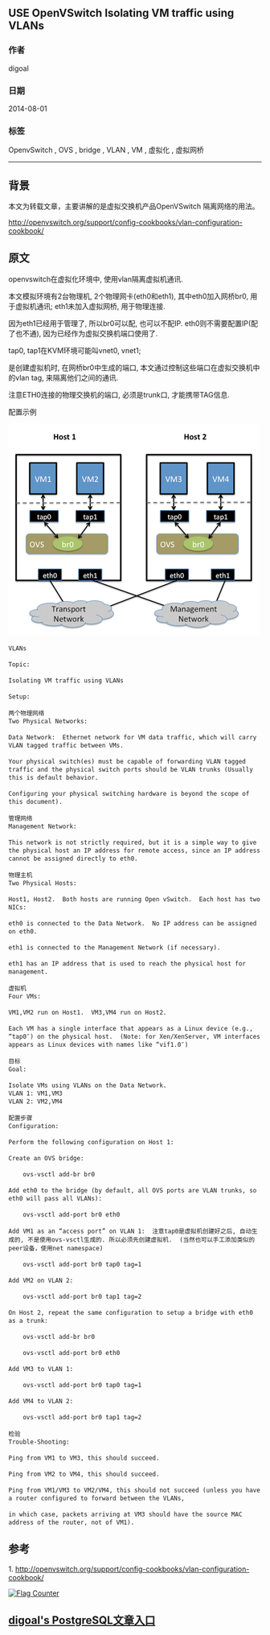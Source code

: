 ## USE OpenVSwitch Isolating VM traffic using VLANs     
                    
### 作者                   
digoal                    
                    
### 日期                   
2014-08-01                        
                    
### 标签                  
OpenvSwitch , OVS , bridge , VLAN , VM , 虚拟化 , 虚拟网桥                                      
                    
----                  
                    
## 背景       
本文为转载文章，主要讲解的是虚拟交换机产品OpenVSwitch 隔离网络的用法。      
          
http://openvswitch.org/support/config-cookbooks/vlan-configuration-cookbook/    
      
## 原文  
openvswitch在虚拟化环境中, 使用vlan隔离虚拟机通讯.  
  
本文模拟环境有2台物理机, 2个物理网卡(eth0和eth1), 其中eth0加入网桥br0, 用于虚拟机通讯; eth1未加入虚拟网桥, 用于物理连接.  
  
因为eth1已经用于管理了, 所以br0可以配, 也可以不配IP. eth0则不需要配置IP(配了也不通), 因为已经作为虚拟交换机端口使用了.  
  
tap0, tap1在KVM环境可能叫vnet0, vnet1;   
  
是创建虚拟机时, 在网桥br0中生成的端口, 本文通过控制这些端口在虚拟交换机中的vlan tag, 来隔离他们之间的通讯.   
  
注意ETH0连接的物理交换机的端口, 必须是trunk口, 才能携带TAG信息.    
  
配置示例  
  
![pic1](20140801_02_pic_001.png)  
  
```
VLANs  
  
Topic:  
  
Isolating VM traffic using VLANs  
  
Setup:  
  
两个物理网络
Two Physical Networks:  
  
Data Network:  Ethernet network for VM data traffic, which will carry VLAN tagged traffic between VMs.  

Your physical switch(es) must be capable of forwarding VLAN tagged traffic and the physical switch ports should be VLAN trunks (Usually this is default behavior.  

Configuring your physical switching hardware is beyond the scope of this document).  

管理网络
Management Network: 

This network is not strictly required, but it is a simple way to give the physical host an IP address for remote access, since an IP address cannot be assigned directly to eth0.    

物理主机
Two Physical Hosts:  
  
Host1, Host2.  Both hosts are running Open vSwitch.  Each host has two NICs:  
  
eth0 is connected to the Data Network.  No IP address can be assigned on eth0.  

eth1 is connected to the Management Network (if necessary).   

eth1 has an IP address that is used to reach the physical host for management.  

虚拟机
Four VMs:  
  
VM1,VM2 run on Host1.  VM3,VM4 run on Host2.  
  
Each VM has a single interface that appears as a Linux device (e.g., “tap0″) on the physical host.  (Note: for Xen/XenServer, VM interfaces appears as Linux devices with names like “vif1.0″)  
  
目标
Goal:  
  
Isolate VMs using VLANs on the Data Network.  
VLAN 1: VM1,VM3  
VLAN 2: VM2,VM4  
  
配置步骤
Configuration:  
  
Perform the following configuration on Host 1:  
  
Create an OVS bridge:  
  
    ovs-vsctl add-br br0  
  
Add eth0 to the bridge (by default, all OVS ports are VLAN trunks, so eth0 will pass all VLANs):  
  
    ovs-vsctl add-port br0 eth0  
  
Add VM1 as an “access port” on VLAN 1:  注意tap0是虚拟机创建好之后, 自动生成的, 不是使用ovs-vsctl生成的. 所以必须先创建虚拟机.  (当然也可以手工添加类似的peer设备，使用net namespace)   
  
    ovs-vsctl add-port br0 tap0 tag=1  
  
Add VM2 on VLAN 2:  
  
    ovs-vsctl add-port br0 tap1 tag=2  
  
On Host 2, repeat the same configuration to setup a bridge with eth0 as a trunk:  
  
    ovs-vsctl add-br br0  
  
    ovs-vsctl add-port br0 eth0  
  
Add VM3 to VLAN 1:  
  
    ovs-vsctl add-port br0 tap0 tag=1  
  
Add VM4 to VLAN 2:  
  
    ovs-vsctl add-port br0 tap1 tag=2  
  
检验  
Trouble-Shooting:  
  
Ping from VM1 to VM3, this should succeed.  
  
Ping from VM2 to VM4, this should succeed.  
  
Ping from VM1/VM3 to VM2/VM4, this should not succeed (unless you have a router configured to forward between the VLANs, 

in which case, packets arriving at VM3 should have the source MAC address of the router, not of VM1).  
```
  
## 参考
1\. http://openvswitch.org/support/config-cookbooks/vlan-configuration-cookbook/  
        
               
            

  
<a rel="nofollow" href="http://info.flagcounter.com/h9V1"  ><img src="http://s03.flagcounter.com/count/h9V1/bg_FFFFFF/txt_000000/border_CCCCCC/columns_2/maxflags_12/viewers_0/labels_0/pageviews_0/flags_0/"  alt="Flag Counter"  border="0"  ></a>  
  
  
  
  
## [digoal's PostgreSQL文章入口](https://github.com/digoal/blog/blob/master/README.md "22709685feb7cab07d30f30387f0a9ae")
  
